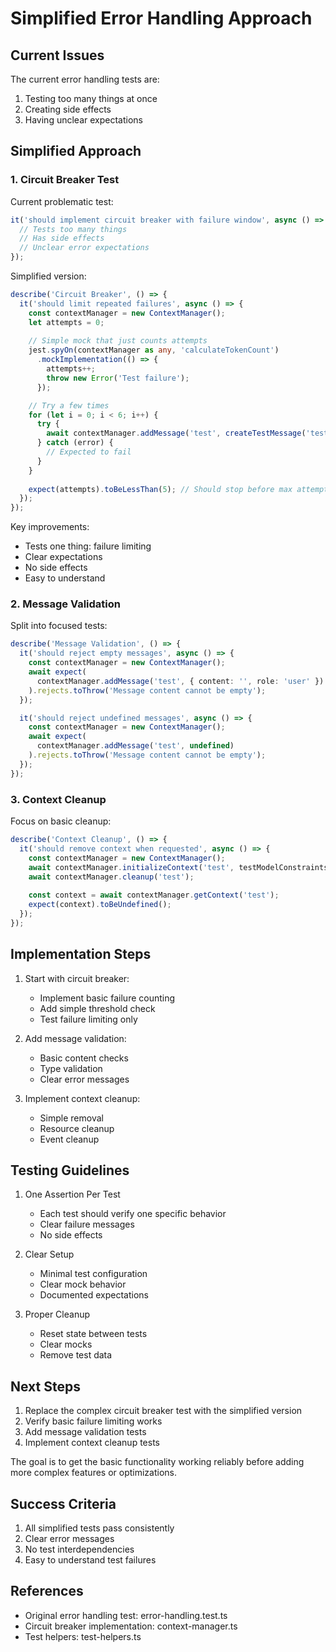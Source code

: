# Simplified Error Handling Approach

## Current Issues

The current error handling tests are:
1. Testing too many things at once
2. Creating side effects
3. Having unclear expectations

## Simplified Approach

### 1. Circuit Breaker Test

Current problematic test:
```typescript
it('should implement circuit breaker with failure window', async () => {
  // Tests too many things
  // Has side effects
  // Unclear error expectations
});
```

Simplified version:
```typescript
describe('Circuit Breaker', () => {
  it('should limit repeated failures', async () => {
    const contextManager = new ContextManager();
    let attempts = 0;
    
    // Simple mock that just counts attempts
    jest.spyOn(contextManager as any, 'calculateTokenCount')
      .mockImplementation(() => {
        attempts++;
        throw new Error('Test failure');
      });

    // Try a few times
    for (let i = 0; i < 6; i++) {
      try {
        await contextManager.addMessage('test', createTestMessage('test'));
      } catch (error) {
        // Expected to fail
      }
    }
    
    expect(attempts).toBeLessThan(5); // Should stop before max attempts
  });
});
```

Key improvements:
- Tests one thing: failure limiting
- Clear expectations
- No side effects
- Easy to understand

### 2. Message Validation

Split into focused tests:
```typescript
describe('Message Validation', () => {
  it('should reject empty messages', async () => {
    const contextManager = new ContextManager();
    await expect(
      contextManager.addMessage('test', { content: '', role: 'user' })
    ).rejects.toThrow('Message content cannot be empty');
  });

  it('should reject undefined messages', async () => {
    const contextManager = new ContextManager();
    await expect(
      contextManager.addMessage('test', undefined)
    ).rejects.toThrow('Message content cannot be empty');
  });
});
```

### 3. Context Cleanup

Focus on basic cleanup:
```typescript
describe('Context Cleanup', () => {
  it('should remove context when requested', async () => {
    const contextManager = new ContextManager();
    await contextManager.initializeContext('test', testModelConstraints);
    await contextManager.cleanup('test');
    
    const context = await contextManager.getContext('test');
    expect(context).toBeUndefined();
  });
});
```

## Implementation Steps

1. Start with circuit breaker:
   - Implement basic failure counting
   - Add simple threshold check
   - Test failure limiting only

2. Add message validation:
   - Basic content checks
   - Type validation
   - Clear error messages

3. Implement context cleanup:
   - Simple removal
   - Resource cleanup
   - Event cleanup

## Testing Guidelines

1. One Assertion Per Test
   - Each test should verify one specific behavior
   - Clear failure messages
   - No side effects

2. Clear Setup
   - Minimal test configuration
   - Clear mock behavior
   - Documented expectations

3. Proper Cleanup
   - Reset state between tests
   - Clear mocks
   - Remove test data

## Next Steps

1. Replace the complex circuit breaker test with the simplified version
2. Verify basic failure limiting works
3. Add message validation tests
4. Implement context cleanup tests

The goal is to get the basic functionality working reliably before adding more complex features or optimizations.

## Success Criteria

1. All simplified tests pass consistently
2. Clear error messages
3. No test interdependencies
4. Easy to understand test failures

## References

- Original error handling test: error-handling.test.ts
- Circuit breaker implementation: context-manager.ts
- Test helpers: test-helpers.ts
